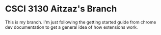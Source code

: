 # CSCI 3130 Aitzaz's Branch

This is my branch. I'm just following the getting started guide from chrome dev documentation to get a general idea of how extensions work.